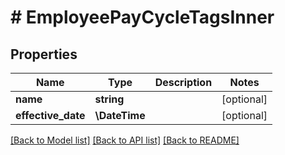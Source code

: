 # # EmployeePayCycleTagsInner

## Properties

Name | Type | Description | Notes
------------ | ------------- | ------------- | -------------
**name** | **string** |  | [optional]
**effective_date** | **\DateTime** |  | [optional]

[[Back to Model list]](../../README.md#models) [[Back to API list]](../../README.md#endpoints) [[Back to README]](../../README.md)
